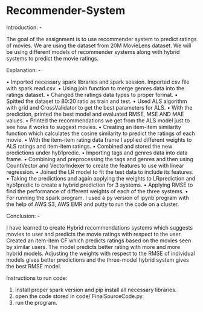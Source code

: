 # Recommender-System
Introduction: -

The goal of the assignment is to use recommender system to predict ratings of movies. We are using the dataset from 20M MovieLens dataset. We will be using different models of recommender systems along with hybrid systems to predict the movie ratings.

Explanation: -

• Imported necessary spark libraries and spark session. Imported csv file with spark.read.csv.
• Using join function to merge genres data into the ratings dataset.
• Changed the ratings data types to proper format.
• Spitted the dataset to 80:20 ratio as train and test.
• Used ALS algorithm with grid and CrossValidator to get the best parameters for ALS.
• With the prediction, printed the best model and evaluated RMSE, MSE AND MAE values.
• Printed the recommendations we get from the ALS model just to see how it works to suggest movies.
• Creating an item-item similarity function which calculates the cosine similarity to predict the ratings of each movie.
• With the item-item rating data frame I applied different weights to ALS ratings and item-item ratings.
• Combined and stored the new predictions under hyb1predic.
• Importing tags and genres data into data frame.
• Combining and preprocessing the tags and genres and then using CountVector and VectorIndexer to create the features to use with linear regression.
• Joined the LR model to fit the test data to include its features.
• Taking the predictions and again applying the weights to LRprediction and hyb1predic to create a hybrid prediction for 3 systems.
• Applying RMSE to find the performance of different weights of each of the three systems.
• For running the spark program. I used a py version of ipynb program with the help of AWS S3, AWS EMR and putty to run the code on a cluster.

Conclusion: -

I have learned to create Hybrid recommendations systems which suggests movies to user and predicts the movie ratings with respect to the user. Created an item-item CF which predicts ratings based on the movies seen by similar users. The model predicts better rating with more
and more hybrid models. Adjusting the weights with respect to the RMSE of individual models gives better predictions and the three-model hybrid system gives the best RMSE model.

Instructions to run code:
1) install proper spark version and pip install all necessary libraries.
2) open the code stored in code/ FinalSourceCode.py.
3) run the program.

